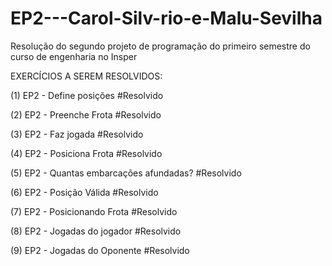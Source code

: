 # EP2---Carol-Silv-rio-e-Malu-Sevilha
Resolução do segundo projeto de programação do primeiro semestre do curso de engenharia no Insper

EXERCÍCIOS A SEREM RESOLVIDOS:

(1) EP2 - Define posições #Resolvido

(2) EP2 - Preenche Frota #Resolvido

(3) EP2 - Faz jogada #Resolvido

(4) EP2 - Posiciona Frota #Resolvido

(5) EP2 - Quantas embarcações afundadas? #Resolvido

(6) EP2 - Posição Válida #Resolvido

(7) EP2 - Posicionando Frota #Resolvido

(8) EP2 - Jogadas do jogador #Resolvido

(9) EP2 - Jogadas do Oponente #Resolvido